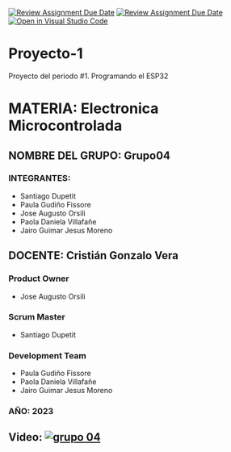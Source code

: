 ﻿[![Review Assignment Due Date](https://classroom.github.com/assets/deadline-readme-button-24ddc0f5d75046c5622901739e7c5dd533143b0c8e959d652212380cedb1ea36.svg)](https://classroom.github.com/a/J_sTf_W8)
[![Review Assignment Due Date](https://classroom.github.com/assets/deadline-readme-button-8d59dc4de5201274e310e4c54b9627a8934c3b88527886e3b421487c677d23eb.svg)](https://classroom.github.com/a/J_sTf_W8)
[![Open in Visual Studio Code](https://classroom.github.com/assets/open-in-vscode-c66648af7eb3fe8bc4f294546bfd86ef473780cde1dea487d3c4ff354943c9ae.svg)](https://classroom.github.com/online_ide?assignment_repo_id=10776980&assignment_repo_type=AssignmentRepo)
# Proyecto-1

Proyecto del periodo #1. Programando el ESP32



# MATERIA: Electronica Microcontrolada


## NOMBRE DEL GRUPO: Grupo04


### INTEGRANTES: 

  * Santiago Dupetit            
  * Paula Gudiño Fissore             
  * Jose Augusto Orsili             
  * Paola Daniela Villafañe
  * Jairo Guimar Jesus Moreno

## DOCENTE: Cristián Gonzalo Vera

### Product Owner
* Jose Augusto Orsili

### Scrum Master
* Santiago Dupetit

### Development Team
* Paula Gudiño Fissore
* Paola Daniela Villafañe
* Jairo Guimar Jesus Moreno

### AÑO: 2023

## Video: [![grupo 04](https://img.youtube.com/vi/qOq5m6Gp-8Q/0.jpg)](https://www.youtube.com/watch?v=qOq5m6Gp-8Q)